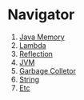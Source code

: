 # Navigator

1. [Java Memory]()
2. [Lambda]()
3. [Reflection]()
4. [JVM]()
5. [Garbage Colletor]()
6. [String]()
7. [Etc]()